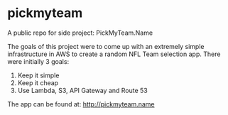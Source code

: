 # pickmyteam
A public repo for side project: PickMyTeam.Name

The goals of this project were to come up with an extremely simple infrastructure in AWS to create a random NFL Team selection app. There were initially 3 goals:

1. Keep it simple
2. Keep it cheap
3. Use Lambda, S3, API Gateway and Route 53

The app can be found at:  http://pickmyteam.name
